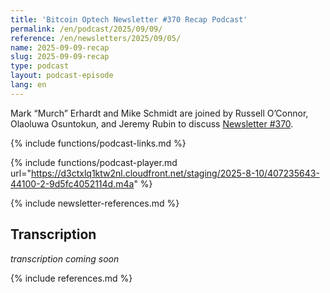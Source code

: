 ```yaml
---
title: 'Bitcoin Optech Newsletter #370 Recap Podcast'
permalink: /en/podcast/2025/09/09/
reference: /en/newsletters/2025/09/05/
name: 2025-09-09-recap
slug: 2025-09-09-recap
type: podcast
layout: podcast-episode
lang: en
---
```

Mark “Murch” Erhardt and Mike Schmidt are joined by Russell O’Connor, Olaoluwa
Osuntokun, and Jeremy Rubin to discuss [Newsletter #370]({{page.reference}}).

{% include functions/podcast-links.md %}

{% include functions/podcast-player.md url="https://d3ctxlq1ktw2nl.cloudfront.net/staging/2025-8-10/407235643-44100-2-9d5fc4052114d.m4a" %}

{% include newsletter-references.md %}

## Transcription

_transcription coming soon_

{% include references.md %}
